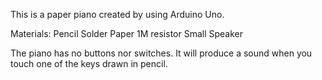This is a paper piano created by using Arduino Uno. 

Materials:
Pencil
Solder
Paper
1M resistor
Small Speaker

The piano has no buttons nor switches. It will produce a sound when you touch one of the keys drawn in pencil.

